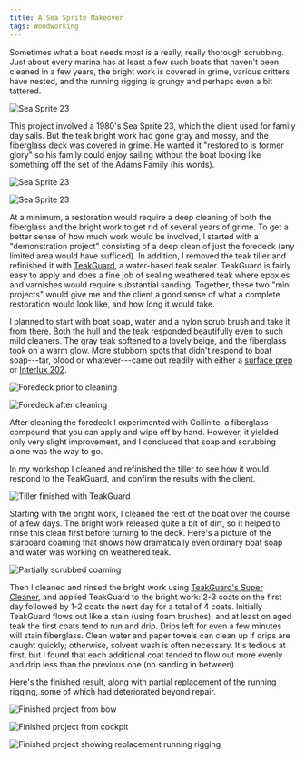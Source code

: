 ```yaml
---
title: A Sea Sprite Makeover
tags: Woodworking
---
```


Sometimes what a boat needs most is a really, really thorough scrubbing.
Just about every marina has at least a few such boats that
haven't been cleaned in a few years, the bright work is covered in grime,
various critters have nested, and the running rigging is grungy and
perhaps even a bit tattered.

![Sea Sprite 23](images/sea-sprite/intro1-web.jpg)

This project involved a 1980's Sea Sprite 23, which the client used
for family day sails. But the teak bright work
had gone gray and mossy, and the fiberglass deck was covered in grime.
He wanted it "restored to is former glory" so his family could enjoy
sailing without the boat looking like something off the set of the Adams Family
(his words).

![Sea Sprite 23](images/sea-sprite/intro2-web.jpg)

![Sea Sprite 23](images/sea-sprite/intro3-web.jpg "Cockpit coamings and other bright work were mottled with lichen and moss")

At a minimum, a restoration would require a deep cleaning of both the
fiberglass and the bright work to get rid of several years of grime.
To get a better sense of how much work would be involved, I started
with a "demonstration project" consisting of a deep clean of just the foredeck
(any limited area would have sufficed).
In addition, I removed the teak tiller and refinished it with
[TeakGuard](https://www.allguardproducts.com/), a water-based teak sealer.
TeakGuard is fairly easy to apply and does a fine job of sealing weathered
teak where epoxies and varnishes would require substantial sanding. Together,
these two "mini projects" would give me and the client a good sense of what
a complete restoration would look like, and how long it would take.

I planned to start with boat soap, water and a nylon scrub brush and take it from there.
Both the hull and the teak responded beautifully even to such mild cleaners.
The gray teak softened to a lovely beige, and the fiberglass took on a warm glow.
More stubborn spots that didn't respond to boat soap---tar, blood or whatever---came out
readily with either a [surface prep](https://www.jamestowndistributors.com/product/product-detail/336116)
or [Interlux 202](https://www.jamestowndistributors.com/product/product-detail/2327).

![Foredeck prior to cleaning](images/sea-sprite/bow-uncleaned-web.jpg "Foredeck prior to cleaning")

![Foredeck after cleaning](images/sea-sprite/bow-cleaned-web.jpg "After initial cleaning of foredeck and teak back to the bow cleat")

After cleaning the foredeck I experimented with Collinite, a fiberglass compound that
you can apply and wipe off by hand. However, it yielded only very slight improvement, and I
concluded that soap and scrubbing alone was the way to go.

In my workshop I cleaned and refinished the tiller to see how it would respond to the TeakGuard,
and confirm the results with the client.

![Tiller finished with TeakGuard](images/sea-sprite/refinished-tiller-web.jpg "Tiller refinished with TeakGuard")

Starting with the bright work, I cleaned the rest of the boat over the course of a few days.
The bright work released quite a bit of dirt, so it helped to rinse this clean
first before turning to the deck. Here's a picture of the starboard coaming that shows 
how dramatically even ordinary boat soap and water was working on weathered teak.

![Partially scrubbed coaming](images/sea-sprite/partially-cleaned-coaming-web.jpg "It's amazing how much better teak looks even with just  soap and water")

Then I cleaned and rinsed the bright work using
[TeakGuard's Super Cleaner](https://www.allguardproducts.com/super-cleaner), and 
applied TeakGuard to the bright work: 2-3 coats on the first day followed by 1-2
coats the next day for a total of 4 coats.
Initially TeakGuard flows out like a stain (using foam brushes), and at least on aged teak 
the first coats tend to run and drip.
Drips left for even a few minutes will stain fiberglass. Clean water and paper towels
can clean up if drips are caught quickly; otherwise, solvent wash is often necessary. It's tedious at first,
but I found that each additional coat tended to flow out more evenly and drip less than the
previous one (no sanding in between).

Here's the finished result, along with partial replacement of the running rigging, some of which had deteriorated
beyond repair.

![Finished project from bow](images/sea-sprite/finished1-web.jpg "Finished project from the bow")

![Finished project from cockpit](images/sea-sprite/finished3-web.jpg "View of the cockpit")

![Finished project showing replacement running rigging](images/sea-sprite/finished2-web.jpg "Also replaced some of the running rigging")

